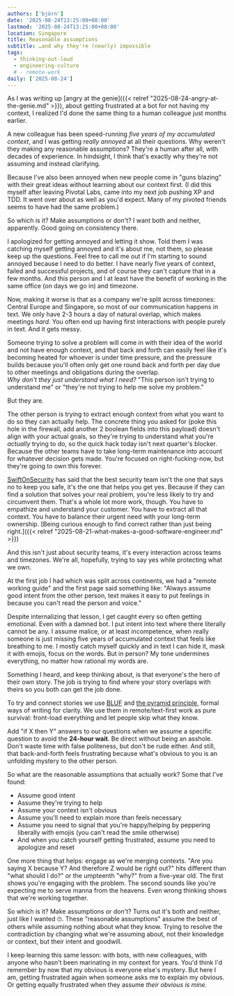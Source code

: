 ```yaml
---
authors: ['björn']
date: '2025-08-24T13:25:00+08:00'
lastmod: '2025-08-24T13:25:00+08:00'
location: Singapore
title: Reasonable assumptions
subtitle: …and why they're (nearly) impossible
tags:
  - thinking-out-loud
  - engineering-culture
  # - remote-work
daily: ['2025-08-24']
---
```


As I was writing up [angry at the genie]({{< relref "2025-08-24-angry-at-the-genie.md" >}}), about getting frustrated at a bot for not having my context, I realized I'd done the same thing to a human colleague just months earlier.

A new colleague has been speed-running _five years of my accumulated context_, and I was getting _really annoyed_ at all their questions. Why weren't they making any reasonable assumptions? They're a human after all, with decades of experience. In hindsight, I think that's exactly why they're not assuming and instead clarifying.

Because I've also been annoyed when new people come in "guns blazing" with their great ideas without learning about our context first. (I did this myself after leaving Pivotal Labs, came into my next job pushing XP and TDD. It went over about as well as you'd expect. Many of my pivoted friends seems to have had the same problem.)

So which is it? Make assumptions or don't? I want both and neither, apparently. Good going on consistency there.

I apologized for getting annoyed and letting it show. Told them I was catching myself getting annoyed and it's about me, not them, so please keep up the questions. Feel free to call me out if I'm starting to sound annoyed because I need to do better. I have nearly five years of context, failed and successful projects, and of course they can't capture that in a few months. And this person and I at least have the benefit of working in the same office (on days we go in) and timezone.

Now, making it worse is that as a company we're split across timezones: Central Europe and Singapore, so most of our communication happens in text. We only have 2-3 hours a day of natural overlap, which makes meetings _hard_. You often end up having first interactions with people purely in text. And it gets messy.

Someone trying to solve a problem will come in with their idea of the world and not have enough context, and that back and forth can easily feel like it's becoming heated for whoever is under time pressure, and the pressure builds because you'll often only get one round back and forth per day due to other meetings and obligations during the overlap.  
_Why don't they just understand what I need?_ "This person isn't trying to understand me" or "they're not trying to help me solve my problem." 

But they are. 

The other person is trying to extract enough context from what you want to do so they can actually help. The concrete thing you asked for (poke this hole in the firewall, add another 2 boolean fields into this payload) doesn't align with your actual goals, so they're trying to understand what you're *actually* trying to do, so the quick hack today isn't next quarter's blocker. Because the other teams have to take long-term maintenance into account for whatever decision gets made. You're focused on right-fucking-now, but they're going to own this forever.

[SwiftOnSecurity](https://infosec.exchange/@SwiftOnSecurity) has said that the best security team isn't the one that says no to keep you safe, it's the one that helps you get yes. Because if they can find a solution that solves your real problem, you're less likely to try and circumvent them. That's a whole lot more work, though. You have to empathize and understand your customer. You have to extract all that context. You have to balance their urgent need with your long-term ownership.  [Being curious enough to find correct rather than just being right.]({{< relref "2025-08-21-what-makes-a-good-software-engineer.md" >}}) 

And this isn't just about security teams, it's every interaction across teams and timezones. We're all, hopefully, trying to say yes while protecting what we own.

At the first job I had which was split across continents, we had a "remote working guide" and the first page said something like: "Always assume good intent from the other person, text makes it easy to put feelings in because you can't read the person and voice."

Despite internalizing that lesson, I get caught every so often getting emotional. Even with a damned bot. I put intent into text where there literally cannot be any. I assume malice, or at least incompetence, when really someone is just missing five years of accumulated context that feels like breathing to me. I mostly catch myself quickly and in text I can hide it, mask it with emojis, focus on the words. But in person? My tone undermines everything, no matter how rational my words are.

Something I heard, and keep thinking about, is that everyone's the hero of their own story. The job is trying to find where your story overlaps with theirs so you both can get the job done.

To try and connect stories we use [BLUF](https://en.wikipedia.org/wiki/BLUF_(communication)) and [the pyramid principle](https://medium.com/lessons-from-mckinsey/the-pyramid-principle-f0885dd3c5c7), formal ways of writing for clarity. We use them in remote/text-first work as pure survival: front-load everything and let people skip what they know. 

Add "if X then Y" answers to our questions when we assume a specific question to avoid the **24-hour wait**. Be direct without being an asshole. Don't waste time with false politeness, but don't be rude either. And still, that back-and-forth feels frustrating because what's obvious to you is an unfolding mystery to the other person.

So what are the reasonable assumptions that actually work? Some that I've found: 

- Assume good intent
- Assume they're trying to help
- Assume your context isn't obvious
- Assume you'll need to explain more than feels necessary
- Assume you need to signal that you're happy/helping by peppering liberally with emojis (you can't read the smile otherwise)
- And when you catch yourself getting frustrated, assume you need to apologize and reset

One more thing that helps: engage as we're merging contexts. "Are you saying X because Y? And therefore Z would be right out?" hits different than "what should I do?" or the umpteenth "why?" from a five-year old. The first shows you're engaging with the problem. The second sounds like you're expecting me to serve manna from the heavens. Even wrong thinking shows that we're working together.

So which is it? Make assumptions or don't? Turns out it's both and neither, just like I wanted 🙄. These "reasonable assumptions" assume the best of others while assuming nothing about what they know. Trying to resolve the contradiction by changing what we're assuming about, not their knowledge or context, but their intent and goodwill.

I keep learning this same lesson: with bots, with new colleagues, with anyone who hasn't been marinating in my context for years. You'd think I'd remember by now that my obvious is everyone else's mystery. But here I am, getting frustrated again when someone asks me to explain my obvious. Or getting equally frustrated when they assume _their obvious is mine._

